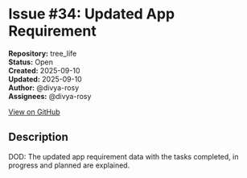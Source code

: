 # Issue #34: Updated App Requirement

**Repository:** tree_life  
**Status:** Open  
**Created:** 2025-09-10  
**Updated:** 2025-09-10  
**Author:** @divya-rosy  
**Assignees:** @divya-rosy  

[View on GitHub](https://github.com/Simtestlab/tree_life/issues/34)

## Description

DOD: The updated app requirement data with the tasks completed, in progress and planned are explained.